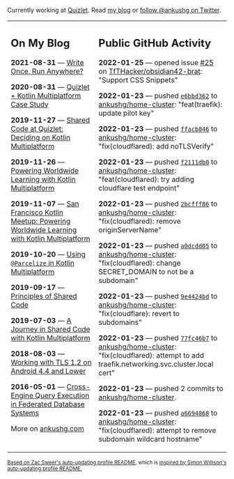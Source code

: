 Currently working at [Quizlet](https://quizlet.com/). Read [my blog](https://ankushg.com/) or [follow @ankushg on Twitter](https://twitter.com/ankushg).

<table><tr><td valign="top" width="40%">

## On My Blog
<!-- blog starts -->
**2021-08-31** — [Write Once, Run Anywhere?](https://ankushg.com/posts/write-once-run-anywhere-increment/)

**2020-08-31** — [Quizlet + Kotlin Multiplatform Case Study](https://ankushg.com/posts/quizlet-kotlin-multiplatform-case-study/)

**2019-11-27** — [Shared Code at Quizlet: Deciding on Kotlin Multiplatform](https://ankushg.com/posts/shared-code-kotlin-multiplatform/)

**2019-11-26** — [Powering Worldwide Learning with Kotlin Multiplatform](https://ankushg.com/speaking/droidcon-sf-2019)

**2019-11-07** — [San Francisco Kotlin Meetup: Powering Worldwide Learning with Kotlin Multiplatform](https://ankushg.com/speaking/sf-kotlin-meetup-2019)

**2019-10-20** — [Using `@Parcelize` in Kotlin Multiplatform](https://ankushg.com/posts/multiplatform-parcelize/)

**2019-09-17** — [Principles of Shared Code](https://ankushg.com/speaking/denver-startup-week-2019)

**2019-07-03** — [A Journey in Shared Code with Kotlin Multiplatform](https://ankushg.com/speaking/droidcon-berlin-2019)

**2018-08-03** — [Working with TLS 1.2 on Android 4.4 and Lower](https://ankushg.com/posts/tls-1.2-on-android/)

**2016-05-01** — [Cross-Engine Query Execution in Federated Database Systems](https://ankushg.com/projects/thesis)
<!-- blog ends -->
More on [ankushg.com](https://ankushg.com/)
</td><td valign="top" width="60%">

## Public GitHub Activity
<!-- githubActivity starts -->
**2022-01-25** — opened issue [#25](https://github.com/TfTHacker/obsidian42-brat/issues/25) on [TfTHacker/obsidian42-brat](https://api.github.com/repos/TfTHacker/obsidian42-brat): "Support CSS Snippets"

**2022-01-23** — pushed [`e6bbd362`](https://github.com/ankushg/home-cluster/commit/e6bbd362896256fc4d6ac2d8e1fe2a31048273ad) to [ankushg/home-cluster](https://api.github.com/repos/ankushg/home-cluster): "feat(traefik): update pilot key"

**2022-01-23** — pushed [`ffacb846`](https://github.com/ankushg/home-cluster/commit/ffacb8463df62666f4d181e801108ff8b54c6186) to [ankushg/home-cluster](https://api.github.com/repos/ankushg/home-cluster): "fix(cloudflared): add noTLSVerify"

**2022-01-23** — pushed [`f2111db0`](https://github.com/ankushg/home-cluster/commit/f2111db0a69f5d332e914d8fe17c83660ba2b36b) to [ankushg/home-cluster](https://api.github.com/repos/ankushg/home-cluster): "feat(cloudflared): try adding cloudflare test endpoint"

**2022-01-23** — pushed [`2bcfff86`](https://github.com/ankushg/home-cluster/commit/2bcfff860e753683bea76866b0ca606fac0184f6) to [ankushg/home-cluster](https://api.github.com/repos/ankushg/home-cluster): "fix(cloudflared): remove originServerName"

**2022-01-23** — pushed [`a0dcdd05`](https://github.com/ankushg/home-cluster/commit/a0dcdd053293527cc49a7205f0648b2820840978) to [ankushg/home-cluster](https://api.github.com/repos/ankushg/home-cluster): "fix(cloudflared): change SECRET_DOMAIN to not be a subdomain"

**2022-01-23** — pushed [`9e4424bd`](https://github.com/ankushg/home-cluster/commit/9e4424bd8f46449fdcafebabbdec227ca48f79da) to [ankushg/home-cluster](https://api.github.com/repos/ankushg/home-cluster): "fix(cloudflare): revert to subdomains"

**2022-01-23** — pushed [`77fc46b7`](https://github.com/ankushg/home-cluster/commit/77fc46b7f921463b80bda1c560b7f8e3591e9866) to [ankushg/home-cluster](https://api.github.com/repos/ankushg/home-cluster): "fix(cloudflared): attempt to add traefik.networking.svc.cluster.local cert"

**2022-01-23** — pushed 2 commits to [ankushg/home-cluster](https://api.github.com/repos/ankushg/home-cluster).

**2022-01-23** — pushed [`a6694868`](https://github.com/ankushg/home-cluster/commit/a6694868c86078b61908587f531b693aef42754b) to [ankushg/home-cluster](https://api.github.com/repos/ankushg/home-cluster): "fix(cloudflared): attempt to remove subdomain wildcard hostname"
<!-- githubActivity ends -->
</td></tr></table>

<sub><a href="https://github.com/ZacSweers/ZacSweers">Based on Zac Sweer's auto-updating profile README</a>, which is <a href="https://simonwillison.net/2020/Jul/10/self-updating-profile-readme/">inspired by Simon Willison's auto-updating profile README.</a></sub>